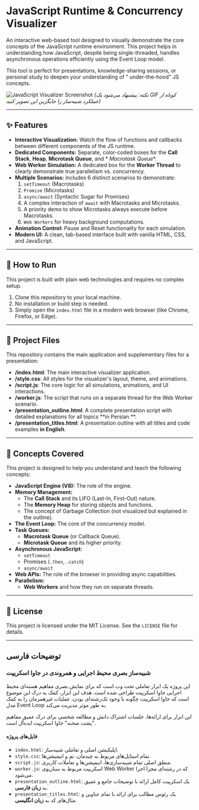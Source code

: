 # JavaScript Runtime & Concurrency Visualizer

An interactive web-based tool designed to visually demonstrate the core concepts of the JavaScript runtime environment.
This project helps in understanding how JavaScript, despite being single-threaded, handles asynchronous operations
efficiently using the Event Loop model.

This tool is perfect for presentations, knowledge-sharing sessions, or personal study to deepen your understanding of "
under-the-hood" JS concepts.

![JavaScript Visualizer Screenshot](https://i.imgur.com/v8tA9bJ.png)
*(نکته: پیشنهاد می‌شود یک GIF کوتاه از عملکرد شبیه‌ساز را جایگزین این تصویر کنید)*

---

## ✨ Features

- **Interactive Visualization:** Watch the flow of functions and callbacks between different components of the JS
  runtime.
- **Dedicated Components:** Separate, color-coded boxes for the **Call Stack**, **Heap**, **Microtask Queue**, and *
  *Macrotask Queue**.
- **Web Worker Simulation:** A dedicated box for the **Worker Thread** to clearly demonstrate true parallelism vs.
  concurrency.
- **Multiple Scenarios:** Includes 6 distinct scenarios to demonstrate:
    1. `setTimeout` (Macrotasks)
    2. `Promise` (Microtasks)
    3. `async/await` (Syntactic Sugar for Promises)
    4. A complex interaction of `await` with Macrotasks and Microtasks.
    5. A priority demo to show Microtasks always execute before Macrotasks.
    6. `Web Workers` for heavy background computations.
- **Animation Control:** Pause and Reset functionality for each simulation.
- **Modern UI:** A clean, tab-based interface built with vanilla HTML, CSS, and JavaScript.

---

## 🚀 How to Run

This project is built with plain web technologies and requires no complex setup.

1. Clone this repository to your local machine.
2. No installation or build step is needed.
3. Simply open the `index.html` file in a modern web browser (like Chrome, Firefox, or Edge).

---

## 📁 Project Files

This repository contains the main application and supplementary files for a presentation:

- **/index.html**: The main interactive visualizer application.
- **/style.css**: All styles for the visualizer's layout, theme, and animations.
- **/script.js**: The core logic for all simulations, animations, and UI interactions.
- **/worker.js**: The script that runs on a separate thread for the Web Worker scenario.
- **/presentation_outline.html**: A complete presentation script with detailed explanations for all topics **in Persian
  **.
- **/presentation_titles.html**: A presentation outline with all titles and code examples **in English**.

---

## 🧠 Concepts Covered

This project is designed to help you understand and teach the following concepts:

- **JavaScript Engine (V8):** The role of the engine.
- **Memory Management:**
    - The **Call Stack** and its LIFO (Last-In, First-Out) nature.
    - The **Memory Heap** for storing objects and functions.
    - The concept of Garbage Collection (not visualized but explained in the outline).
- **The Event Loop:** The core of the concurrency model.
- **Task Queues:**
    - **Macrotask Queue** (or Callback Queue).
    - **Microtask Queue** and its higher priority.
- **Asynchronous JavaScript:**
    - `setTimeout`
    - Promises (`.then`, `.catch`)
    - `async/await`
- **Web APIs:** The role of the browser in providing async capabilities.
- **Parallelism:**
    - **Web Workers** and how they run on separate threads.

---

## 📄 License

This project is licensed under the MIT License. See the `LICENSE` file for details.

---

## توضیحات فارسی

### شبیه‌ساز بصری محیط اجرایی و همروندی در جاوا اسکریپت

این پروژه یک ابزار تعاملی تحت وب است که برای نمایش بصری مفاهیم هسته‌ای محیط اجرایی جاوا اسکریپت طراحی شده است. هدف این
ابزار، کمک به درک این موضوع است که جاوا اسکریپت چگونه با وجود تک‌رشته‌ای بودن، عملیات غیرهمزمان را به کمک مدل Event Loop
به طور موثر مدیریت می‌کند.

این ابزار برای ارائه‌ها، جلسات اشتراک دانش و مطالعه شخصی برای درک عمیق مفاهیم "پشت صحنه" جاوا اسکریپت ایده‌آل است.

#### فایل‌های پروژه

* `index.html`: اپلیکیشن اصلی و تعاملی شبیه‌ساز.
* `style.css`: تمام استایل‌های مربوط به چیدمان، تم و انیمیشن‌ها.
* `script.js`: منطق اصلی تمام شبیه‌سازی‌ها، انیمیشن‌ها و تعاملات کاربری.
* `worker.js`: اسکریپت مربوط به سناریوی Web Worker که در رشته‌ای مجزا اجرا می‌شود.
* `presentation_outline.html`: یک اسکریپت کامل ارائه با توضیحات جامع و عمیق به **زبان فارسی**.
* `presentation_titles.html`: یک رئوس مطالب برای ارائه با تمام عناوین و مثال‌های کد به **زبان انگلیسی**.